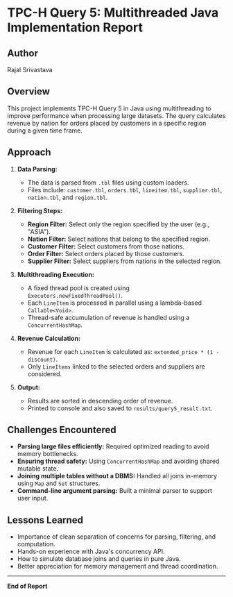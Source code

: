 # TPC-H Query 5: Multithreaded Java Implementation Report

## Author

Rajal Srivastava

## Overview

This project implements TPC-H Query 5 in Java using multithreading to improve performance when processing large datasets. The query calculates revenue by nation for orders placed by customers in a specific region during a given time frame.

## Approach

1. **Data Parsing:**

   - The data is parsed from `.tbl` files using custom loaders.
   - Files include: `customer.tbl`, `orders.tbl`, `lineitem.tbl`, `supplier.tbl`, `nation.tbl`, and `region.tbl`.

2. **Filtering Steps:**

   - **Region Filter:** Select only the region specified by the user (e.g., "ASIA").
   - **Nation Filter:** Select nations that belong to the specified region.
   - **Customer Filter:** Select customers from those nations.
   - **Order Filter:** Select orders placed by those customers.
   - **Supplier Filter:** Select suppliers from nations in the selected region.

3. **Multithreading Execution:**

   - A fixed thread pool is created using `Executors.newFixedThreadPool()`.
   - Each `LineItem` is processed in parallel using a lambda-based `Callable<Void>`.
   - Thread-safe accumulation of revenue is handled using a `ConcurrentHashMap`.

4. **Revenue Calculation:**

   - Revenue for each `LineItem` is calculated as: `extended_price * (1 - discount)`.
   - Only `LineItems` linked to the selected orders and suppliers are considered.

5. **Output:**

   - Results are sorted in descending order of revenue.
   - Printed to console and also saved to `results/query5_result.txt`.

## Challenges Encountered

- **Parsing large files efficiently:** Required optimized reading to avoid memory bottlenecks.
- **Ensuring thread safety:** Using `ConcurrentHashMap` and avoiding shared mutable state.
- **Joining multiple tables without a DBMS:** Handled all joins in-memory using `Map` and `Set` structures.
- **Command-line argument parsing:** Built a minimal parser to support user input.

## Lessons Learned

- Importance of clean separation of concerns for parsing, filtering, and computation.
- Hands-on experience with Java's concurrency API.
- How to simulate database joins and queries in pure Java.
- Better appreciation for memory management and thread coordination.

---

**End of Report**

